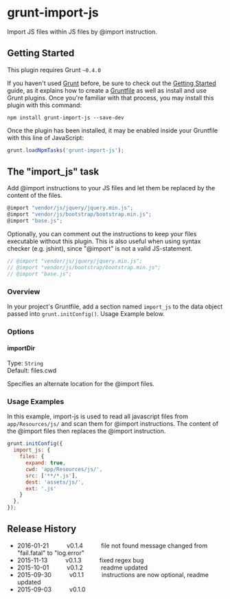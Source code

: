 # grunt-import-js

Import JS files within JS files by @import instruction.


## Getting Started
This plugin requires Grunt `~0.4.0`

If you haven't used [Grunt](http://gruntjs.com/) before, be sure to check out the [Getting Started](http://gruntjs.com/getting-started) guide, as it explains how to create a [Gruntfile](http://gruntjs.com/sample-gruntfile) as well as install and use Grunt plugins. Once you're familiar with that process, you may install this plugin with this command:

```shell
npm install grunt-import-js --save-dev
```

Once the plugin has been installed, it may be enabled inside your Gruntfile with this line of JavaScript:

```js
grunt.loadNpmTasks('grunt-import-js');
```

## The "import_js" task

Add @import instructions to your JS files and let them be replaced by the content of the files.

```js
@import "vendor/js/jquery/jquery.min.js"; 
@import "vendor/js/bootstrap/bootstrap.min.js"; 
@import "base.js"; 
```

Optionally, you can comment out the instructions to keep your files executable without this plugin. This is also useful when using syntax checker (e.g. jshint), since "@import" is not a valid JS-statement.

```js
// @import "vendor/js/jquery/jquery.min.js"; 
// @import "vendor/js/bootstrap/bootstrap.min.js"; 
// @import "base.js"; 
```


### Overview
In your project's Gruntfile, add a section named `import_js` to the data object passed into `grunt.initConfig()`. Usage Example below.


### Options

#### importDir
Type: `String`  
Default: files.cwd

Specifies an alternate location for the @import files.


### Usage Examples

In this example, import-js is used to read all javascript files from `app/Resources/js/` and scan them for @import instructions. The content of the @import files then replaces the @import instruction.

```js
grunt.initConfig({
  import_js: {
    files: {
      expand: true,
      cwd: 'app/Resources/js/',
      src: ['**/*.js'],
      dest: 'assets/js/',
      ext: '.js'
    }
  },
});
```


## Release History

* 2016-01-21   v0.1.4   file not found message changed from "fail.fatal" to "log.error"
* 2015-11-13   v0.1.3   fixed regex bug
* 2015-10-01   v0.1.2   readme updated
* 2015-09-30   v0.1.1   instructions are now optional, readme updated
* 2015-09-03   v0.1.0   

